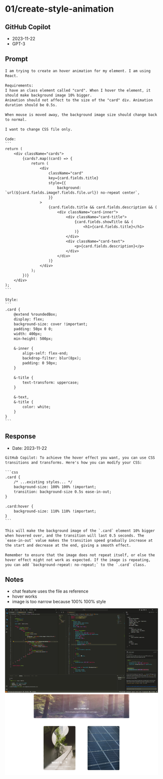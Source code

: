 # 01/create-style-animation

## GitHub Copilot

-   2023-11-22
-   GPT-3

## Prompt

````
I am trying to create an hover animation for my element. I am using React.

Requirements:
I have an class element called "card". When I hover the element, it should make background image 10% bigger.
Animation should not affect to the size of the "card" div. Animation duration should be 0.5s.

When mouse is moved away, the background image size should change back to normal.

I want to change CSS file only.

Code:
```
return (
    <div className="cards">
        {cards?.map((card) => {
            return (
                <div
                    className="card"
                    key={card.fields.title}
                    style={{
                        background: `url(${card.fields.image?.fields.file.url}) no-repeat center`,
                    }}
                >
                    {card.fields.title && card.fields.description && (
                        <div className="card-inner">
                            <div className="card-title">
                                {card.fields.showTitle && (
                                    <h1>{card.fields.title}</h1>
                                )}
                            </div>
                            <div className="card-text">
                                <p>{card.fields.description}</p>
                            </div>
                        </div>
                    )}
                </div>
            );
        })}
    </div>
);
```

Style:
```
.card {
	@extend %roundedBox;
	display: flex;
	background-size: cover !important;
	padding: 50px 0 0;
	width: 400px;
	min-height: 500px;

	&-inner {
		align-self: flex-end;
		backdrop-filter: blur(8px);
		padding: 0 50px;
	}

	&-title {
		text-transform: uppercase;
	}

	&-text,
	&-title {
		color: white;
	}
}
```
````

## Response

-   Date: 2023-11-22

````
GitHub Copilot: To achieve the hover effect you want, you can use CSS transitions and transforms. Here's how you can modify your CSS:

```css
.card {
    /* ...existing styles... */
    background-size: 100% 100% !important;
    transition: background-size 0.5s ease-in-out;
}

.card:hover {
    background-size: 110% 110% !important;
}
```

This will make the background image of the `.card` element 10% bigger when hovered over, and the transition will last 0.5 seconds. The `ease-in-out` value makes the transition speed gradually increase at the start and decrease at the end, giving a smooth effect.

Remember to ensure that the image does not repeat itself, or else the hover effect might not work as expected. If the image is repeating, you can add `background-repeat: no-repeat;` to the `.card` class.
````

## Notes

-   chat feature uses the file as reference
-   hover works
-   image is too narrow because 100% 100% style

![UI](./documents/Screenshot%202023-11-22%20150829.jpg)
![result](./documents/Screenshot%202023-11-22%20150935.jpg)
